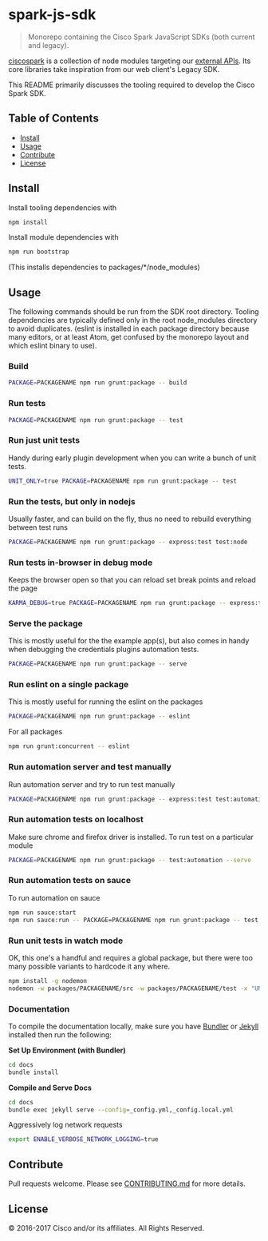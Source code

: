 # spark-js-sdk

> Monorepo containing the Cisco Spark JavaScript SDKs (both current and legacy).

[ciscospark](/packages/ciscospark) is a collection of node modules targeting our [external APIs](https://developers.ciscospark.com). Its core libraries take inspiration from our web client's Legacy SDK.

This README primarily discusses the tooling required to develop the Cisco Spark SDK.

## Table of Contents

- [Install](#Install)
- [Usage](#Usage)
- [Contribute](#Contribute)
- [License](#License)

## Install

Install tooling dependencies with

```bash
npm install
```

Install module dependencies with
```bash
npm run bootstrap
```
(This installs dependencies to packages/\*/node_modules)

## Usage

The following commands should be run from the SDK root directory. Tooling dependencies are typically defined only in the root node_modules directory to avoid duplicates. (eslint is installed in each package directory because many editors, or at least Atom, get confused by the monorepo layout and which eslint binary to use).

### Build

```bash
PACKAGE=PACKAGENAME npm run grunt:package -- build
```

### Run tests

```bash
PACKAGE=PACKAGENAME npm run grunt:package -- test
```

### Run just unit tests
Handy during early plugin development when you can write a bunch of unit tests.

```bash
UNIT_ONLY=true PACKAGE=PACKAGENAME npm run grunt:package -- test
```

### Run the tests, but only in nodejs
Usually faster, and can build on the fly, thus no need to rebuild everything between test runs

```bash
PACKAGE=PACKAGENAME npm run grunt:package -- express:test test:node
```

### Run tests in-browser in debug mode
Keeps the browser open so that you can reload set break points and reload the page

```bash
KARMA_DEBUG=true PACKAGE=PACKAGENAME npm run grunt:package -- express:test test:browser
```

### Serve the package
This is mostly useful for the the example app(s), but also comes in handy when debugging the credentials plugins automation tests.

```bash
PACKAGE=PACKAGENAME npm run grunt:package -- serve
```
### Run eslint on a single package
This is mostly useful for running the eslint on the packages

```bash
PACKAGE=PACKAGENAME npm run grunt:package -- eslint
```

For all packages
```bash
npm run grunt:concurrent -- eslint
```

### Run automation server and test manually
Run automation server and try to run test manually
```bash
PACKAGE=PACKAGENAME npm run grunt:package -- express:test test:automation --serve
```

### Run automation tests on localhost
Make sure chrome and firefox driver is installed.
To run test on a particular module

```bash
PACKAGE=PACKAGENAME npm run grunt:package -- test:automation --serve
```

### Run automation tests on sauce
To run automation on sauce

```bash
npm run sauce:start
npm run sauce:run -- PACKAGE=PACKAGENAME npm run grunt:package -- test:automation --serve
```

### Run unit tests in watch mode

OK, this one's a handful and requires a global package, but there were too many possible variants to hardcode it any where.

```bash
npm install -g nodemon
nodemon -w packages/PACKAGENAME/src -w packages/PACKAGENAME/test -x "UNIT_ONLY=true PACKAGE=PACKAGENAME npm run --silent grunt:package express:test test:node"
```

### Documentation
To compile the documentation locally, make sure you have [Bundler](http://bundler.io/) or [Jekyll](https://jekyllrb.com/) installed then run the following:

**Set Up Environment (with Bundler)**
```bash
cd docs
bundle install
```

**Compile and Serve Docs**
```bash
cd docs
bundle exec jekyll serve --config=_config.yml,_config.local.yml
```
Aggressively log network requests
```bash
export ENABLE_VERBOSE_NETWORK_LOGGING=true
```

## Contribute

Pull requests welcome. Please see [CONTRIBUTING.md](./CONTRIBUTING.md) for more details.

## License

&copy; 2016-2017 Cisco and/or its affiliates. All Rights Reserved.
